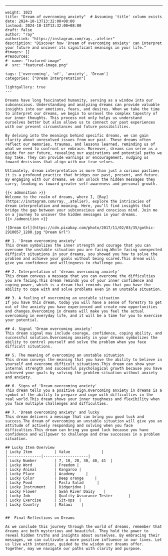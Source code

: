 ---
    weight: 1023
    title: "Dream of overcoming anxiety"  # Assuming 'title' column exists
    date: 2024-10-13T13:32:00+08:00
    lastmod: 2024-10-13T13:32:00+08:00
    draft: false
    author: "ray"
    authorLink: "https://instagram.com/ray._.atelier"
    description: "Discover how 'Dream of overcoming anxiety' can interpret your future and uncover its significant meanings in your life."
    #images: []
    #resources:
    #- name: "featured-image"
    #  src: "featured-image.png"
    
    tags: ['overcoming', 'of', 'anxiety', 'Dream']
    categories: ["Dream Interpretation"]
    
    lightgallery: true
    ---
    
    Dreams have long fascinated humanity, serving as a window into our subconscious. Understanding and analyzing dreams can provide valuable insights into our emotions, fears, and desires. When we take the time to interpret our dreams, we begin to unravel the complex tapestry of our inner thoughts. This process not only helps us understand ourselves better but also allows us to connect our past experiences with our present circumstances and future possibilities.
    
    By delving into the meanings behind specific dreams, we can gain clarity about unresolved issues from our past. These dreams often reflect our memories, traumas, and lessons learned, reminding us of what we need to confront or embrace. Moreover, dreams can serve as a guide for our future, revealing our aspirations and potential paths we may take. They can provide warnings or encouragement, nudging us toward decisions that align with our true selves.
    
    Ultimately, dream interpretation is more than just a curious pastime; it is a profound practice that bridges our past, present, and future. By engaging with our dreams, we can unlock the hidden messages they carry, leading us toward greater self-awareness and personal growth.
    
    {{< admonition >}}
    Welcome to the realm of dreams, where I, [Ray](https://instagram.com/ray._.atelier), explore the intricacies of dream interpretation and meaning. Here, you’ll find insights that bridge the gap between your subconscious and conscious mind. Join me on a journey to uncover the hidden messages in your dreams.
    {{< /admonition >}}
    
    ![Dream Grl](https://cdn.pixabay.com/photo/2017/11/02/03/35/gothic-2910057_1280.jpg "Dream Grl")
    
    ## 1. 'Dream overcoming anxiety'
    This dream symbolizes the inner strength and courage that you can overcome the unstable situation you are facing.While facing unexpected difficult situations in your dreams, you showed you how to solve the problem and achieve your goals without being scared.This dream will give you confidence and willingness to challenge you.
    
    ## 2. Interpretation of 'dreams overcoming anxiety'
    This dream conveys a message that you can overcome the difficulties you are facing.This dream reminds you of your inner confidence and coping power, which is a dream that reminds you that you have the ability to cope with and solve problems even in an unstable situation.
    
    ## 3. A feeling of overcoming an unstable situation
    If you have this dream, today you will have a sense of forestry to get out of the anxiety you have experienced and create new opportunities and changes.Overcoming in dreams will make you feel the actual overcoming in everyday life, and it will be a time for you to exercise your potential.
    
    ## 4. Signal 'Dream overcoming anxiety'
    This dream signal may include courage, confidence, coping ability, and successful solution.Overcoming anxiety in your dreams symbolizes the ability to control yourself and solve the problem when you face difficult situations.
    
    ## 5. The meaning of overcoming an unstable situation
    This dream conveys the meaning that you have the ability to believe in yourself and overcome difficult situations.This dream can show your internal strength and successful psychological growth because you have achieved your goals by solving the problem situation without anxiety and anxiety.
    
    ## 6. Signs of 'Dream overcoming anxiety'
    This dream tells you a positive sign.Overcoming anxiety in dreams is a symbol of the ability to prepare and cope with difficulties in the real world.This dream shows your inner toughness and flexibility when you face multiple challenges and difficulties.
    
    ## 7. 'Dream overcoming anxiety' and lucky
    This dream delivers a message that can bring you good luck and success.The dream of overcoming an unstable situation will give you an attitude of actively responding and solving when you face difficulties.This dream can bring you good luck because you have confidence and willpower to challenge and draw successes in a problem situation.
    
    ## Lucky Item Overview
    | Lucky Item          | Value              |
    |---------------|--------------------|
    | Lucky Number        | 7, 10, 28, 30, 40, 41  |
    | Lucky Word          | Freedom |
    | Lucky Animal        | Kangaroo |
    | Lucky Place         | Academy     |
    | Lucky Color         | Deep orange     |
    | Lucky Food          | Pasta Salad      |
    | Lucky Instrument    | Didgeridoo |
    | Lucky Flower        | Swan River Daisy    |
    | Lucky Job           | Quality Assurance Tester       |
    | Lucky Exercise      | Sit-Ups  |
    | Lucky Country       | Malawi    |
    
    
    ##  Final Reflections on Dreams
    
    As we conclude this journey through the world of dreams, remember that dreams are both mysterious and beautiful. They hold the power to reveal hidden truths and insights about ourselves. By embracing their messages, we can cultivate a more positive influence in our lives. Let us live with intention, guided by the wisdom our dreams offer. Together, may we navigate our paths with clarity and purpose.
    